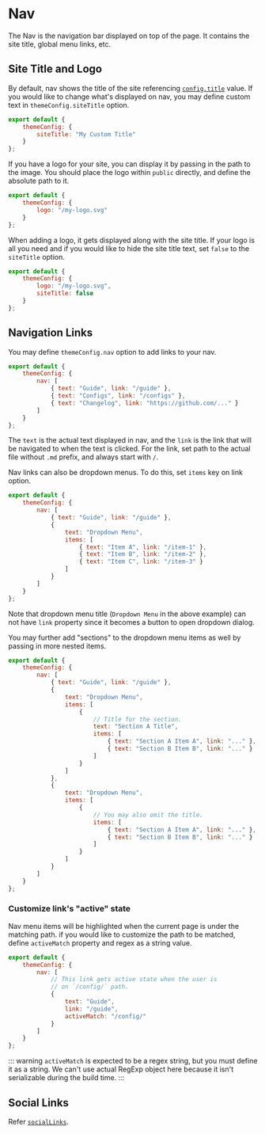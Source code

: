 # Nav

The Nav is the navigation bar displayed on top of the page. It contains the site title, global menu links, etc.

## Site Title and Logo

By default, nav shows the title of the site referencing [`config.title`](../config/app-configs#title) value. If you would like to change what's displayed on nav, you may define custom text in `themeConfig.siteTitle` option.

```js
export default {
	themeConfig: {
		siteTitle: "My Custom Title"
	}
};
```

If you have a logo for your site, you can display it by passing in the path to the image. You should place the logo within `public` directly, and define the absolute path to it.

```js
export default {
	themeConfig: {
		logo: "/my-logo.svg"
	}
};
```

When adding a logo, it gets displayed along with the site title. If your logo is all you need and if you would like to hide the site title text, set `false` to the `siteTitle` option.

```js
export default {
	themeConfig: {
		logo: "/my-logo.svg",
		siteTitle: false
	}
};
```

## Navigation Links

You may define `themeConfig.nav` option to add links to your nav.

```js
export default {
	themeConfig: {
		nav: [
			{ text: "Guide", link: "/guide" },
			{ text: "Configs", link: "/configs" },
			{ text: "Changelog", link: "https://github.com/..." }
		]
	}
};
```

The `text` is the actual text displayed in nav, and the `link` is the link that will be navigated to when the text is clicked. For the link, set path to the actual file without `.md` prefix, and always start with `/`.

Nav links can also be dropdown menus. To do this, set `items` key on link option.

```js
export default {
	themeConfig: {
		nav: [
			{ text: "Guide", link: "/guide" },
			{
				text: "Dropdown Menu",
				items: [
					{ text: "Item A", link: "/item-1" },
					{ text: "Item B", link: "/item-2" },
					{ text: "Item C", link: "/item-3" }
				]
			}
		]
	}
};
```

Note that dropdown menu title (`Dropdown Menu` in the above example) can not have `link` property since it becomes a button to open dropdown dialog.

You may further add "sections" to the dropdown menu items as well by passing in more nested items.

```js
export default {
	themeConfig: {
		nav: [
			{ text: "Guide", link: "/guide" },
			{
				text: "Dropdown Menu",
				items: [
					{
						// Title for the section.
						text: "Section A Title",
						items: [
							{ text: "Section A Item A", link: "..." },
							{ text: "Section B Item B", link: "..." }
						]
					}
				]
			},
			{
				text: "Dropdown Menu",
				items: [
					{
						// You may also omit the title.
						items: [
							{ text: "Section A Item A", link: "..." },
							{ text: "Section B Item B", link: "..." }
						]
					}
				]
			}
		]
	}
};
```

### Customize link's "active" state

Nav menu items will be highlighted when the current page is under the matching path. if you would like to customize the path to be matched, define `activeMatch` property and regex as a string value.

```js
export default {
	themeConfig: {
		nav: [
			// This link gets active state when the user is
			// on `/config/` path.
			{
				text: "Guide",
				link: "/guide",
				activeMatch: "/config/"
			}
		]
	}
};
```

::: warning
`activeMatch` is expected to be a regex string, but you must define it as a string. We can't use actual RegExp object here because it isn't serializable during the build time.
:::

## Social Links

Refer [`socialLinks`](../config/theme-configs#sociallinks).
